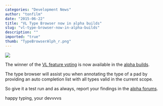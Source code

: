 ```yaml
---
categories: "Development News"
author: "tonfilm"
date: "2015-06-22"
title: "VL Type Browser now in alpha builds"
slug: "vl-type-browser-now-in-alpha-builds"
description: ""
imported: "true"
thumb: "TypeBrowserAlph_r.png"
---
```



![](TypeBrowserAlph_r.png) 

The winner of the [VL feature voting](/blog/2015/vl-feature-voting) is now available in the [alpha builds](https://vvvv.org/downloads/previews).

The type browser will assist you when annotating the type of a pad by providing an auto completion list with all types valid in the current scope.

So give it a test run and as always, report your findings in the [alpha forums](https://discourse.vvvv.org/).

happy typing,
your devvvvs
